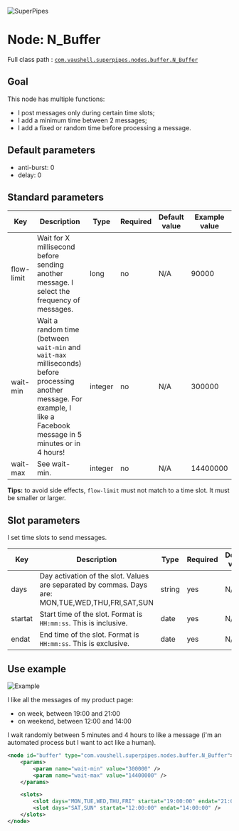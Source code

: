 ![SuperPipes](https://raw2.github.com/fabienvauchelles/superpipes/master/docs/images/logo_slogan238.png)


# Node: N_Buffer

Full class path : [`com.vaushell.superpipes.nodes.buffer.N_Buffer`](../../superpipes/src/main/java/com/vaushell/superpipes/nodes/buffer/N_Buffer.java)


## Goal

This node has multiple functions:

* I post messages only during certain time slots;
* I add a minimum time between 2 messages;
* I add a fixed or random time before processing a message.


## Default parameters

* anti-burst: 0
* delay: 0


## Standard parameters

Key | Description | Type | Required | Default value | Example value
 --- | --- | --- | --- | --- | --- 
flow-limit | Wait for X millisecond before sending another message. I select the frequency of messages. | long | no | N/A | 90000
wait-min | Wait a random time (between `wait-min` and `wait-max` milliseconds) before processing another message. For example, I like a Facebook message in 5 minutes or in 4 hours! | integer | no | N/A | 300000
wait-max | See wait-min. | integer | no | N/A | 14400000

__Tips:__ to avoid side effects, `flow-limit` must not match to a time slot. It must be smaller or larger.


## Slot parameters

I set time slots to send messages.

Key | Description | Type | Required | Default value | Example value
 --- | --- | --- | --- | --- | --- 
days | Day activation of the slot. Values are separated by commas. Days are: MON,TUE,WED,THU,FRI,SAT,SUN | string | yes | N/A | SAT,SUN
startat | Start time of the slot. Format is `HH:mm:ss`. This is inclusive. | date | yes | N/A | 10:30:00
endat | End time of the slot. Format is `HH:mm:ss`. This is exclusive. | date | yes | N/A | 19:00:00

## Use example

![Example](https://raw2.github.com/fabienvauchelles/superpipes/master/docs/images/buffer_example.png)

I like all the messages of my product page:

* on week, between 19:00 and 21:00
* on weekend, between 12:00 and 14:00

I wait randomly between 5 minutes and 4 hours to like a message (i'm an automated process but I want to act like a human).

```xml
<node id="buffer" type="com.vaushell.superpipes.nodes.buffer.N_Buffer">
    <params>
        <param name="wait-min" value="300000" />
        <param name="wait-max" value="14400000" />
    </params>

    <slots>
        <slot days="MON,TUE,WED,THU,FRI" startat="19:00:00" endat="21:00:00" />
        <slot days="SAT,SUN" startat="12:00:00" endat="14:00:00" />
    </slots>
</node>
```
